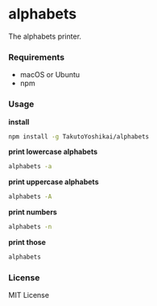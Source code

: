 # alphabets
The alphabets printer.

### Requirements
* macOS or Ubuntu
* npm

### Usage
**install**
```bash
npm install -g TakutoYoshikai/alphabets
```

**print lowercase alphabets**
```bash
alphabets -a
```

**print uppercase alphabets**
```bash
alphabets -A
```

**print numbers**
```bash
alphabets -n
```

**print those**
```bash
alphabets
```

### License
MIT License
